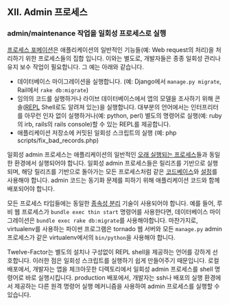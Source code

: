 ## XII. Admin 프로세스
### admin/maintenance 작업을 일회성 프로세스로 실행

[프로세스 포메이션](./concurrency)은 애플리케이션의 일반적인 기능들(예: Web request의 처리)을 처리하기 위한 프로세스들의 집합 입니다. 이와는 별도로, 개발자들은 종종 일회성 관리나 유지 보수 작업이 필요합니다. 그 예는 아래와 같습니다.

* 데이터베이스 마이그레이션을 실행합니다. (예: Django에서 `manage.py migrate`, Rail에서 `rake db:migrate`)
* 임의의 코드를 실행하거나 라이브 데이터베이스에서 앱의 모델을 조사하기 위해 콘솔([REPL](https://en.wikipedia.org/wiki/Read-eval-print_loop) Shell로도 알려져 있는)을 실행합니다. 대부분의 언어에서는 인터프리터를 아무런 인자 없이 실행하거나(예: python, perl) 별도의 명령어로 실행(예: ruby의 irb, rails의 rails console)할 수 있는 REPL를 제공합니다.
* 애플리케이션 저장소에 커밋된 일회성 스크립트의 실행 (예: php scripts/fix_bad_records.php)

일회성 admin 프로세스는 애플리케이션의 일반적인 [오래 실행되는 프로세스](./processes)들과 동일한 환경에서 실행되어야 합니다. 일회성 admin 프로세스들은 릴리즈를 기반으로 실행되며, 해당 릴리즈를 기반으로 돌아가는 모든 프로세스처럼 같은 [코드베이스](./codebase)와 [설정](./config)를 사용해야 합니다. admin 코드는 동기화 문제를 피하기 위해 애플리케이션 코드와 함께 배포되어야 합니다.

모든 프로세스 타입들에는 동일한 [종속성 분리](./dependencies) 기술이 사용되어야 합니다. 예를 들어,
루비 웹 프로세스가 `bundle exec thin start` 명령어를 사용한다면, 데이터베이스 마이그레이션은 `bundle exec rake db:migrate`를 사용해야합니다. 마찬가지로, virtualenv를 사용하는 파이썬 프로그램은 tornado 웹 서버와 모든 `manage.py`  admin 프로세스가 같은 virtualenv에서의 `bin/python`을 사용해야 합니다.

Twelve-Factor는 별도의 설치나 구성없이 REPL shell을 제공하는 언어를 강하게 선호합니다. 이러한 점은 일회성 스크립트를 실행하기 쉽게 만들어주기 때문입니다. 로컬 배포에서, 개발자는 앱을 체크아웃한 디렉토리에서 일회성 admin 프로세스를 shell 명령어로 바로 실행시킵니다. production 배포에서, 개발자는 ssh나 배포의 실행 환경에서 제공하는 다른 원격 명령어 실행 메커니즘을 사용하여 admin 프로세스를 실행할 수 있습니다.